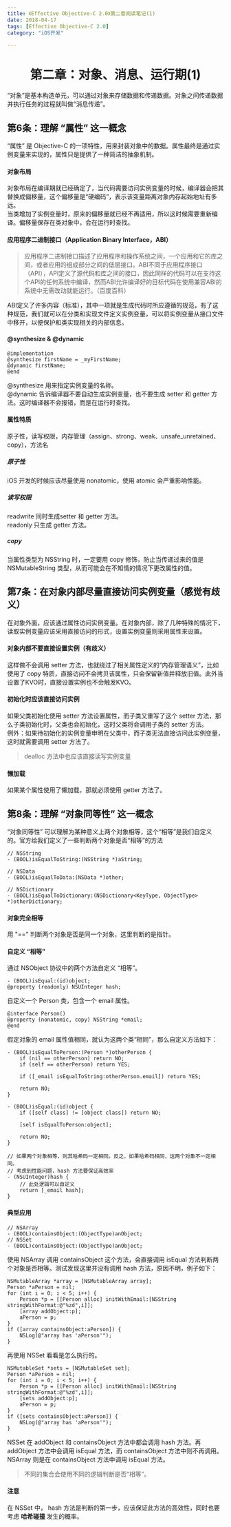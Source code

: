 ```yaml
---
title: 《Effective Objective-C 2.0》第二章阅读笔记(1)  
date: 2018-04-17  
tags: [Effective Objective-C 2.0]  
category: "iOS开发"  

---
```


# <center>第二章：对象、消息、运行期(1)</center>
“对象”是基本构造单元，可以通过对象来存储数据和传递数据。对象之间传递数据并执行任务的过程就叫做“消息传递”。

## 第6条：理解 “属性” 这一概念
“属性” 是 Objective-C 的一项特性，用来封装对象中的数据。属性最终是通过实例变量来实现的，属性只是提供了一种简洁的抽象机制。

#### 对象布局
对象布局在编译期就已经确定了，当代码需要访问实例变量的时候，编译器会把其替换成偏移量，这个偏移量是“硬编码”，表示该变量距离对象内存起始地址有多远。  
当类增加了实例变量时，原来的偏移量就已经不再适用，所以这时候需要重新编译。偏移量保存在类对象中，会在运行时查找。

#### 应用程序二进制接口（Application Binary Interface，ABI）
> 应用程序二进制接口描述了应用程序和操作系统之间，一个应用和它的库之间，或者应用的组成部分之间的低层接口。ABI不同于应用程序接口（API），API定义了源代码和库之间的接口，因此同样的代码可以在支持这个API的任何系统中编译，然而ABI允许编译好的目标代码在使用兼容ABI的系统中无需改动就能运行。（百度百科）

ABI定义了许多内容（标准），其中一项就是生成代码时所应遵循的规范，有了这种规范，我们就可以在分类和实现文件定义实例变量，可以将实例变量从接口文件中移开，以便保护和类实现相关的内部信息。

#### @synthesize & @dynamic
~~~ objc
@implementation
@synthesize firstName = _myFirstName;
@dynamic firstName;
@end
~~~
@synthesize 用来指定实例变量的名称。  
@dynamic 告诉编译器不要自动生成实例变量，也不要生成 setter 和 getter 方法。这时编译器不会报错，而是在运行时查找。

#### 属性特质
原子性，读写权限，内存管理（assign、strong、weak、unsafe_unretained、copy），方法名

##### 原子性
iOS 开发的时候应该尽量使用 nonatomic，使用 atomic 会严重影响性能。
##### 读写权限
readwrite 同时生成setter 和 getter 方法。  
readonly 只生成 getter 方法。  
##### copy
当属性类型为 NSString 时，一定要用 copy 修饰，防止当传递过来的值是 NSMutableString 类型，从而可能会在不知情的情况下更改属性的值。

## 第7条：在对象内部尽量直接访问实例变量（感觉有歧义）
在对象外面，应该通过属性访问实例变量。在对象内部，除了几种特殊的情况下，读取实例变量应该采用直接访问的形式，设置实例变量则采用属性来设置。

#### 对象内部不要直接设置实例（有歧义）
这样做不会调用 setter 方法，也就绕过了相关属性定义的“内存管理语义”，比如使用了 copy 特质，直接访问不会拷贝该属性，只会保留新值并释放旧值。此外当设置了KVO时，直接设置实例也不会触发KVO。
#### 初始化时应该直接访问实例
如果父类初始化使用 setter 方法设置属性，而子类又重写了这个 setter 方法，那么子类初始化时，父类也会初始化，这时父类将会调用子类的 setter 方法。  
例外：如果待初始化的实例变量申明在父类中，而子类无法直接访问此实例变量，这时就需要调用 setter 方法了。
> dealloc 方法中也应该直接读写实例变量  

#### 懒加载
如果某个属性使用了懒加载，那就必须使用 getter 方法了。

## 第8条：理解 “对象同等性” 这一概念
“对象同等性” 可以理解为某种意义上两个对象相等，这个“相等”是我们自定义的。官方给我们定义了一些判断两个对象是否“相等”的方法

~~~ objc
// NSString
- (BOOL)isEqualToString:(NSString *)aString;

// NSData
- (BOOL)isEqualToData:(NSData *)other;

// NSDictionary
- (BOOL)isEqualToDictionary:(NSDictionary<KeyType, ObjectType> *)otherDictionary;
~~~

#### 对象完全相等
用 "==" 判断两个对象是否是同一个对象，这里判断的是指针。
#### 自定义 “相等”
通过 NSObject 协议中的两个方法自定义 “相等”。

~~~ objc
- (BOOL)isEqual:(id)object;  
@property (readonly) NSUInteger hash;
~~~
自定义一个 Person 类，包含一个 email 属性。

~~~ objc
@interface Person()
@property (nonatomic, copy) NSString *email;
@end
~~~

假定对象的 email 属性值相同，就认为这两个类“相同”，那么自定义方法如下：  

~~~ objc
- (BOOL)isEqualToPerson:(Person *)otherPerson {
    if (nil == otherPerson) return NO;
    if (self == otherPerson) return YES;
    
    if ([_email isEqualToString:otherPerson.email]) return YES;
    
    return NO;
}

- (BOOL)isEqual:(id)object {
    if ([self class] != [object class]) return NO;
    
    [self isEqualToPerson:object];
    
    return NO;
}

// 如果两个对象相等，则其哈希码一定相同。反之，如果哈希码相同，这两个对象不一定相同。
// 考虑到性能问题，hash 方法要保证高效率
- (NSUInteger)hash {
	// 此处逻辑可以自定义
    return [_email hash];
}

~~~

#### 典型应用
~~~ objc
// NSArray
- (BOOL)containsObject:(ObjectType)anObject;
// NSSet
- (BOOL)containsObject:(ObjectType)anObject;
~~~

使用 NSArray 调用 containsObject 这个方法，会直接调用 isEqual 方法判断两个对象是否相等。测试发现这里并没有调用 hash 方法，原因不明，例子如下：

~~~ objc
NSMutableArray *array = [NSMutableArray array];
Person *aPerson = nil;
for (int i = 0; i < 5; i++) {
	Person *p = [[Person alloc] initWithEmail:[NSString stringWithFormat:@"%zd",i]];
	[array addObject:p];
	aPerson = p;
}
if ([array containsObject:aPerson]) {
	NSLog(@"array has 'aPerson'");
}
~~~

再使用 NSSet 看看是怎么执行的。

~~~ objc
NSMutableSet *sets = [NSMutableSet set];
Person *aPerson = nil;
for (int i = 0; i < 5; i++) {
	Person *p = [[Person alloc] initWithEmail:[NSString stringWithFormat:@"%zd",i]];
	[sets addObject:p];
	aPerson = p;
}
if ([sets containsObject:aPerson]) {
	NSLog(@"array has 'aPerson'");
}
~~~
NSSet 在 addObject 和 containsObject 方法中都会调用 hash 方法。再 addObject 方法中会调用 isEqual 方法，而 containsObject 方法中则不再调用。NSArray 则是在 containsObject 方法中调用 isEqual 方法。

> 不同的集合会使用不同的逻辑判断是否“相等”。

#### 注意
在 NSSet 中， hash 方法是判断的第一步，应该保证此方法的高效性，同时也要考虑 **哈希碰撞** 发生的概率。






